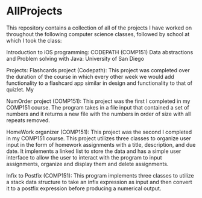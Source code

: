 # AllProjects
This repository contains a collection of all of the projects I have worked on throughout the 
following computer science classes, followed by school at which I took the class:

Introduction to iOS programming: CODEPATH
(COMP151) Data abstractions and Problem solving with Java: University of San Diego

Projects:
  Flashcards project (Codepath):
      This project was completed over the duration of the course in which every other week we would add 
      functionality to a flashcard app similar in design and functionality to that of quizlet. My 

  NumOrder project (COMP151):
      This project was the first I completed in my COMP151 course. The program takes in a file input that contained a set of             numbers and it returns a new file with the numbers in order of size with all repeats removed.
  
  HomeWork organizer (COMP151):
      This project was the second I completed in my COMP151 course. This project utilizes three classes to organize user input in the form of homework assignments with a title, description, and due date. It implements a linked list to store the data and has a simple user interface to allow the user to interact with the program to input assignments, organize and display them and delete assignments. 
  
  Infix to Postfix (COMP151):
      This program implements three classes to utilize a stack data structure to take an infix expression as input and then convert it to a postfix expression before producing a numerical output.
      
  
